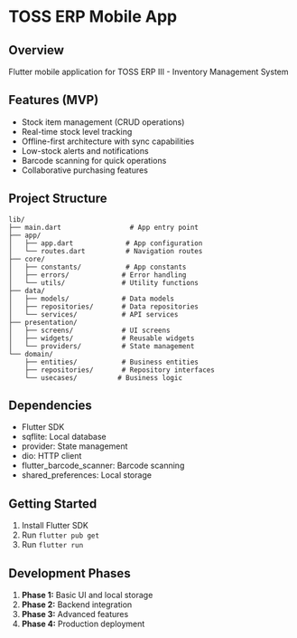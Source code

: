 # TOSS ERP Mobile App

## Overview
Flutter mobile application for TOSS ERP III - Inventory Management System

## Features (MVP)
- Stock item management (CRUD operations)
- Real-time stock level tracking
- Offline-first architecture with sync capabilities
- Low-stock alerts and notifications
- Barcode scanning for quick operations
- Collaborative purchasing features

## Project Structure
```
lib/
├── main.dart                 # App entry point
├── app/
│   ├── app.dart             # App configuration
│   └── routes.dart          # Navigation routes
├── core/
│   ├── constants/           # App constants
│   ├── errors/             # Error handling
│   └── utils/              # Utility functions
├── data/
│   ├── models/             # Data models
│   ├── repositories/       # Data repositories
│   └── services/           # API services
├── presentation/
│   ├── screens/            # UI screens
│   ├── widgets/            # Reusable widgets
│   └── providers/          # State management
└── domain/
    ├── entities/           # Business entities
    ├── repositories/       # Repository interfaces
    └── usecases/          # Business logic
```

## Dependencies
- Flutter SDK
- sqflite: Local database
- provider: State management
- dio: HTTP client
- flutter_barcode_scanner: Barcode scanning
- shared_preferences: Local storage

## Getting Started
1. Install Flutter SDK
2. Run `flutter pub get`
3. Run `flutter run`

## Development Phases
1. **Phase 1:** Basic UI and local storage
2. **Phase 2:** Backend integration
3. **Phase 3:** Advanced features
4. **Phase 4:** Production deployment 